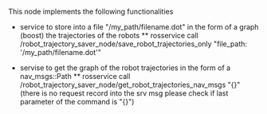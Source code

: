 This node implements the following functionalities

* service to store into a file "/my_path/filename.dot" in the form of a graph (boost) the trajectories of the robots
	** rosservice call /robot_trajectory_saver_node/save_robot_trajectories_only "file_path: '/my_path/filename.dot'"  

* servise to get the graph of the robot trajectories in the form of a nav_msgs::Path 
	** rosservice call /robot_trajectory_saver_node/get_robot_trajectories_nav_msgs "{}" (there is no request record into the srv msg please check if last parameter of the command is "{}") 
